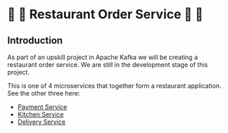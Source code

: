 # 🍲 🥟 Restaurant Order Service  📝 🚚
## Introduction
As part of an upskill project in Apache Kafka we will be creating a restaurant order service.
We are still in the development stage of this project.

This is one of 4 microservices that together form a restaurant application. See the other three here:
- [Payment Service](https://github.com/saltsthlm/restaurant-payment-service)
- [Kitchen Service](https://github.com/saltsthlm/restaurant-kitchen-service)
- [Delivery Service](https://github.com/saltsthlm/restaurant-delivery-service)
